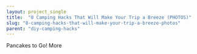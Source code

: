 ```yaml
---
layout: project_single
title:  "8 Camping Hacks That Will Make Your Trip a Breeze (PHOTOS)"
slug: "8-camping-hacks-that-will-make-your-trip-a-breeze-photos"
parent: "diy-camping-hacks"
---
```

Pancakes to Go!                                                                                                                                                                                 More